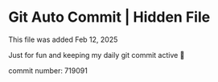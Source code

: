 # Git Auto Commit | Hidden File

This file was added Feb 12, 2025

Just for fun and keeping my daily git commit active 🤪

commit number: 719091
